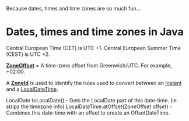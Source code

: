Because dates, times and time zones are so much fun...

# Dates, times and time zones in Java

Central European Time (CET) is UTC +1.
Central European Summer Time (CEST) is UTC +2.

[**ZoneOffset**](https://docs.oracle.com/javase/8/docs/api/java/time/ZoneOffset.html) = A time-zone offset from Greenwich/UTC. For example, +02:00.


A [**ZoneId**](https://docs.oracle.com/javase/8/docs/api/java/time/ZoneId.html) is used to identify the rules used to convert between an [Instant](https://docs.oracle.com/javase/8/docs/api/java/time/Instant.html) and a [LocalDateTime](https://docs.oracle.com/javase/8/docs/api/java/time/LocalDateTime.html).


LocalDate	toLocalDate() - Gets the LocalDate part of this date-time. (ie strips the timezone info)
LocalDateTime.atOffset(ZoneOffset offset) - Combines this date-time with an offset to create an OffsetDateTime.



